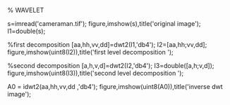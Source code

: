% WAVELET
 
s=imread('cameraman.tif');
figure,imshow(s),title('original image');
I1=double(s);
 
%first decomposition
[aa,hh,vv,dd]=dwt2(I1,'db4');
I2=[aa,hh;vv,dd];
figure,imshow(uint8(I2)),title('first level decomposition ');
 
%second decomposition
[a,h,v,d]=dwt2(I2,'db4');
I3=double([a,h;v,d]);
figure,imshow(uint8(I3)),title('second level decomposition '); 
 
A0 = idwt2(aa,hh,vv,dd ,'db4');
figure,imshow(uint8(A0)),title('inverse dwt image');
